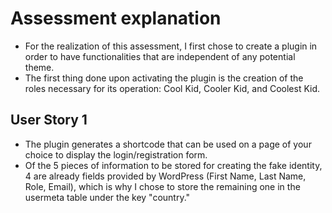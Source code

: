 # Assessment explanation

* For the realization of this assessment, I first chose to create a plugin in order to have functionalities that are independent of any potential theme.
* The first thing done upon activating the plugin is the creation of the roles necessary for its operation: Cool Kid, Cooler Kid, and Coolest Kid.

## User Story 1

* The plugin generates a shortcode that can be used on a page of your choice to display the login/registration form.
* Of the 5 pieces of information to be stored for creating the fake identity, 4 are already fields provided by WordPress (First Name, Last Name, Role, Email), which is why I chose to store the remaining one in the usermeta table under the key "country."
